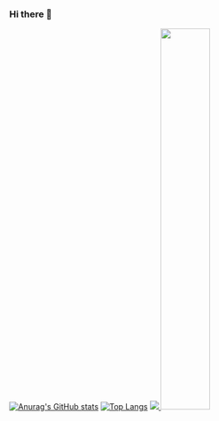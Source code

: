 ### Hi there 👋
[![Anurag's GitHub stats](https://github-readme-stats.vercel.app/api?username=2pearl)](https://github.com/anuraghazra/github-readme-stats)
[![Top Langs](https://github-readme-stats.vercel.app/api/top-langs/?username=2pearl)](https://github.com/anuraghazra/github-readme-stats)
<a href="s">
  <img src="https://github-readme-stats.vercel.app/api/top-langs/?username=2pearl&exclude_repo=dkssud8150.github.io&layout=compact&theme=tokyonight" />
</a>
<a href="s">
  <img src="https://github-readme-stats.vercel.app/api?username=2pearl&theme=tokyonight&show_icons=true" width="42%" />
</a>
<!--
**2pearl/2pearl** is a ✨ _special_ ✨ repository because its `README.md` (this file) appears on your GitHub profile.

Here are some ideas to get you started:

- 🔭 I’m currently working on ...
- 🌱 I’m currently learning ...
- 👯 I’m looking to collaborate on ...
- 🤔 I’m looking for help with ...
- 💬 Ask me about ...
- 📫 How to reach me: ...
- 😄 Pronouns: ...
- ⚡ Fun fact: ...
-->
